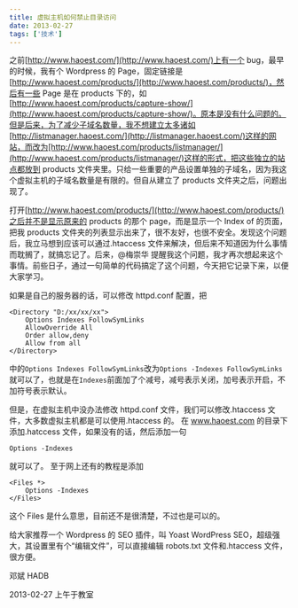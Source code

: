 ```yaml
---
title: 虚拟主机如何禁止目录访问
date: 2013-02-27
tags: ['技术']
---
```


之前[http://www.haoest.com/](http://www.haoest.com/)上有一个 bug，最早的时候，我有个 Wordpress 的 Page，固定链接是[http://www.haoest.com/products/](http://www.haoest.com/products/)，然后有一些 Page 是在 products 下的，如[http://www.haoest.com/products/capture-show/](http://www.haoest.com/products/capture-show/)。原本是没有什么问题的。但是后来，为了减少子域名数量，我不想建立太多诸如[http://listmanager.haoest.com/](http://listmanager.haoest.com/)这样的网站，而改为[http://www.haoest.com/products/listmanager/](http://www.haoest.com/products/listmanager/)这样的形式，把这些独立的站点都放到 products 文件夹里。只给一些重要的产品设置单独的子域名，因为我这个虚拟主机的子域名数量是有限的。但自从建立了 products 文件夹之后，问题出现了。

打开[http://www.haoest.com/products/](http://www.haoest.com/products/)之后并不是显示原来的 products 的那个 page，而是显示一个 Index of 的页面，把我 products 文件夹的列表显示出来了，很不友好，也很不安全。发现这个问题后，我立马想到应该可以通过.htaccess 文件来解决，但后来不知道因为什么事情而耽搁了，就搞忘记了。后来，@梅崇华 提醒我这个问题，我才再次想起来这个事情。前些日子，通过一句简单的代码搞定了这个问题，今天把它记录下来，以便大家学习。

如果是自己的服务器的话，可以修改 httpd.conf 配置，把

```plain
<Directory "D:/xx/xx/xx">
    Options Indexes FollowSymLinks
    AllowOverride All
    Order allow,deny
    Allow from all
</Directory>
```

中的`Options Indexes FollowSymLinks`改为`Options -Indexes FollowSymLinks`就可以了，也就是在`Indexes`前面加了个减号，减号表示关闭，加号表示开启，不加符号表示默认。

但是，在虚拟主机中没办法修改 httpd.conf 文件，我们可以修改.htaccess 文件，大多数虚拟主机都是可以使用.htaccess 的。 在 www.haoest.com 的目录下添加.hatccess 文件，如果没有的话，然后添加一句

`Options -Indexes`

就可以了。 至于网上还有的教程是添加

```plain
<Files *>
    Options -Indexes
</Files>
```
这个 Files 是什么意思，目前还不是很清楚，不过也是可以的。

给大家推荐一个 Wordpress 的 SEO 插件，叫 Yoast WordPress SEO，超级强大，其设置里有个“编辑文件”，可以直接编辑 robots.txt 文件和.htaccess 文件，很方便。

邓斌 HADB

2013-02-27 上午于教室
